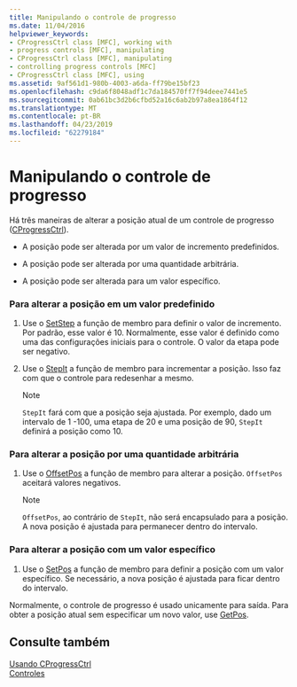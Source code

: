 ```yaml
---
title: Manipulando o controle de progresso
ms.date: 11/04/2016
helpviewer_keywords:
- CProgressCtrl class [MFC], working with
- progress controls [MFC], manipulating
- CProgressCtrl class [MFC], manipulating
- controlling progress controls [MFC]
- CProgressCtrl class [MFC], using
ms.assetid: 9af561d1-980b-4003-a6da-ff79be15bf23
ms.openlocfilehash: c9da6f8048adf1c7da184570ff7f94deee7441e5
ms.sourcegitcommit: 0ab61bc3d2b6cfbd52a16c6ab2b97a8ea1864f12
ms.translationtype: MT
ms.contentlocale: pt-BR
ms.lasthandoff: 04/23/2019
ms.locfileid: "62279184"
---
```

# <a name="manipulating-the-progress-control"></a>Manipulando o controle de progresso

Há três maneiras de alterar a posição atual de um controle de progresso ([CProgressCtrl](../mfc/reference/cprogressctrl-class.md)).

- A posição pode ser alterada por um valor de incremento predefinidos.

- A posição pode ser alterada por uma quantidade arbitrária.

- A posição pode ser alterada para um valor específico.

### <a name="to-change-the-position-by-a-preset-amount"></a>Para alterar a posição em um valor predefinido

1. Use o [SetStep](../mfc/reference/cprogressctrl-class.md#setstep) a função de membro para definir o valor de incremento. Por padrão, esse valor é 10. Normalmente, esse valor é definido como uma das configurações iniciais para o controle. O valor da etapa pode ser negativo.

1. Use o [StepIt](../mfc/reference/cprogressctrl-class.md#stepit) a função de membro para incrementar a posição. Isso faz com que o controle para redesenhar a mesmo.

    > [!NOTE]
    >  `StepIt` fará com que a posição seja ajustada. Por exemplo, dado um intervalo de 1 -100, uma etapa de 20 e uma posição de 90, `StepIt` definirá a posição como 10.

### <a name="to-change-the-position-by-an-arbitrary-amount"></a>Para alterar a posição por uma quantidade arbitrária

1. Use o [OffsetPos](../mfc/reference/cprogressctrl-class.md#offsetpos) a função de membro para alterar a posição. `OffsetPos` aceitará valores negativos.

    > [!NOTE]
    >  `OffsetPos`, ao contrário de `StepIt`, não será encapsulado para a posição. A nova posição é ajustada para permanecer dentro do intervalo.

### <a name="to-change-the-position-to-a-specific-value"></a>Para alterar a posição com um valor específico

1. Use o [SetPos](../mfc/reference/cprogressctrl-class.md#setpos) a função de membro para definir a posição com um valor específico. Se necessário, a nova posição é ajustada para ficar dentro do intervalo.

Normalmente, o controle de progresso é usado unicamente para saída. Para obter a posição atual sem especificar um novo valor, use [GetPos](../mfc/reference/cprogressctrl-class.md#getpos).

## <a name="see-also"></a>Consulte também

[Usando CProgressCtrl](../mfc/using-cprogressctrl.md)<br/>
[Controles](../mfc/controls-mfc.md)
